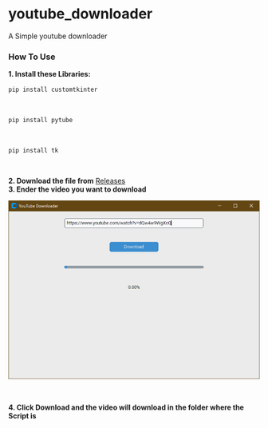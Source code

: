 # youtube_downloader
A Simple youtube downloader
### How To Use
__1. Install these Libraries:__
<br>

```
pip install customtkinter
```

<br>

```
pip install pytube
```

<br>

```
pip install tk
```

<br>

__2. Download the file from__ [Releases](https://github.com/Playgmes11/youtube_downloader/releases/)
<br>
__3. Ender the video you want to download__
<p align="center"><img width="800" src="https://github.com/Playgmes11/youtube_downloader/blob/main/images/Screenshot%202024-06-05%20162500.png?raw=true"></p>

<br>

__4. Click Download and the video will download in the folder where the Script is__
